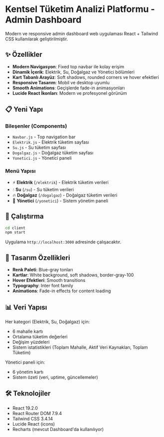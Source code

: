 # Kentsel Tüketim Analizi Platformu - Admin Dashboard

Modern ve responsive admin dashboard web uygulaması React + Tailwind CSS kullanılarak geliştirilmiştir.

## ✨ Özellikler

- **Modern Navigasyon**: Fixed top navbar ile kolay erişim
- **Dinamik İçerik**: Elektrik, Su, Doğalgaz ve Yönetici bölümleri
- **Kart Tabanlı Arayüz**: Soft shadows, rounded corners ve hover efektleri
- **Responsive Tasarım**: Mobil ve desktop uyumlu
- **Smooth Animations**: Geçişlerde fade-in animasyonları
- **Lucide React İkonları**: Modern ve profesyonel görünüm

## 📋 Yeni Yapı

### Bileşenler (Components)
- `Navbar.js` - Top navigation bar
- `Elektrik.js` - Elektrik tüketim sayfası
- `Su.js` - Su tüketim sayfası  
- `Dogalgaz.js` - Doğalgaz tüketim sayfası
- `Yonetici.js` - Yönetici paneli

### Menü Yapısı
- ⚡ **Elektrik** (`/elektrik`) - Elektrik tüketim verileri
- 💧 **Su** (`/su`) - Su tüketim verileri
- 🔥 **Doğalgaz** (`/dogalgaz`) - Doğalgaz tüketim verileri
- 👤 **Yönetici** (`/yonetici`) - Sistem yönetim paneli

## 🚀 Çalıştırma

```bash
cd client
npm start
```

Uygulama `http://localhost:3000` adresinde çalışacaktır.

## 🎨 Tasarım Özellikleri

- **Renk Paleti**: Blue-gray tonları
- **Kartlar**: White background, soft shadows, border-gray-100
- **Hover Efektleri**: Smooth transitions
- **Typography**: Inter font family
- **Animations**: Fade-in effects for content loading

## 📊 Veri Yapısı

Her kategori (Elektrik, Su, Doğalgaz) için:
- 6 mahalle kartı
- Ortalama tüketim değerleri
- Değişim yüzdeleri
- Sistem istatistikleri (Toplam Mahalle, Aktif Veri Kaynakları, Toplam Tüketim)

Yönetici paneli için:
- 6 yönetim kartı
- Sistem özeti (veri, uptime, güncellemeler)

## 🛠️ Teknolojiler

- React 19.2.0
- React Router DOM 7.9.4
- Tailwind CSS 3.4.14
- Lucide React (icons)
- Recharts (mevcut Dashboard'da kullanılıyor)

